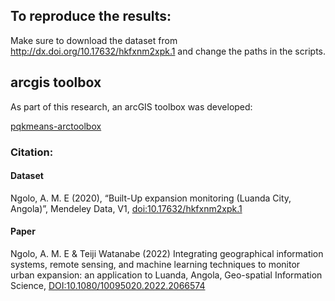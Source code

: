 ## To reproduce the results: 

Make sure to download the dataset from http://dx.doi.org/10.17632/hkfxnm2xpk.1 and change the paths in the scripts.

## arcgis toolbox

As part of this research, an arcGIS toolbox was developed:

[pqkmeans-arctoolbox](https://github.com/arngolo/pqkmeans-arctoolbox)

### Citation: 

#### Dataset
Ngolo, A. M. E (2020), “Built-Up expansion monitoring (Luanda City, Angola)”, Mendeley Data, V1, [doi:10.17632/hkfxnm2xpk.1](http://dx.doi.org/10.17632/hkfxnm2xpk.1)

#### Paper
Ngolo, A. M. E & Teiji Watanabe (2022) Integrating geographical information systems, remote sensing, and machine learning techniques to monitor urban expansion: an application to Luanda, Angola, Geo-spatial Information Science, [DOI:10.1080/10095020.2022.2066574](https://doi.org/10.1080/10095020.2022.2066574)
